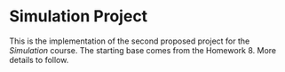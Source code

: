 # Simulation Project

This is the implementation of the second proposed project for the _Simulation_ course.
The starting base comes from the Homework 8.
More details to follow.
